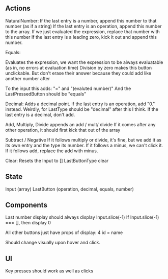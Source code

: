 ## Actions

NaturalNumber:
If the last entry is a number, append this number to that number (as if a string)
If the last entry is an operation, append this number to the array.
If we just evaluated the expression, replace that number with this number
If the last entry is a leading zero, kick it out and append this number.



Equals:

Evaluates the expression, we want the expression to be always evaluatable (as in, no errors at evaluation time)
Division by zero makes this button unclickable. But don't erase their answer because they could add like another number after

To the input this adds: "=" and "(evaluted number)"
And the LastPressedButton should be "equals"


Decimal:
Adds a decimal point.
If the last entry is an operation, add "0." instead.
Weirdly, for LastType should be "decimal" after this I think.
If the last entry is a decimal, don't add.

Add, Multiply, Divide
appends an add / mult/ divide
If it comes after any other operation, it should first kick that out of the array

Subtract / Negative
If it follows multiply or divide, it's fine, but we add it as its own entry and the type its number.
If it follows a minus, we can't click it.
If it follows add, replace the add with minus.



Clear:
Resets the Input to []
LastButtonType clear



## State
Input (array)
LastButton (operation, decimal, equals, number)

## Components

Last number display should always display Input.slice(-1)
If Input.slice(-1) === [], then display 0



All other buttons just have props of 
display: 4
id = name

Should change visually upon hover and click.



## UI
Key presses should work as well as clicks


